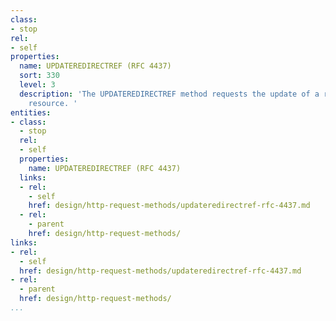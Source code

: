 ```yaml
---
class:
- stop
rel:
- self
properties:
  name: UPDATEREDIRECTREF (RFC 4437)
  sort: 330
  level: 3
  description: 'The UPDATEREDIRECTREF method requests the update of a redirect reference
    resource. '
entities:
- class:
  - stop
  rel:
  - self
  properties:
    name: UPDATEREDIRECTREF (RFC 4437)
  links:
  - rel:
    - self
    href: design/http-request-methods/updateredirectref-rfc-4437.md
  - rel:
    - parent
    href: design/http-request-methods/
links:
- rel:
  - self
  href: design/http-request-methods/updateredirectref-rfc-4437.md
- rel:
  - parent
  href: design/http-request-methods/
...
```

